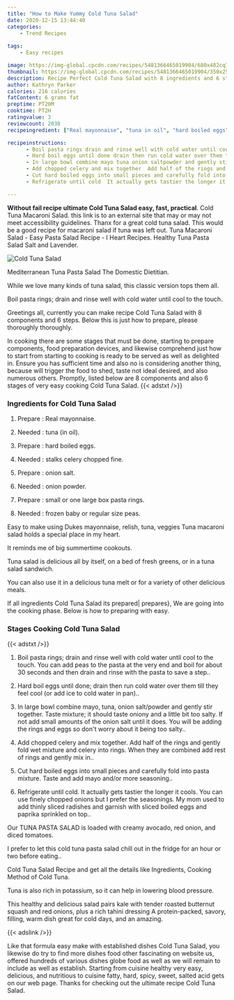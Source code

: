 ```yaml
---
title: "How to Make Yummy Cold Tuna Salad"
date: 2020-12-15 13:44:40
categories:
    - Trend Recipes
    
tags:
    - Easy recipes

image: https://img-global.cpcdn.com/recipes/5481366465019904/680x482cq70/cold-tuna-salad-recipe-main-photo.jpg
thumbnail: https://img-global.cpcdn.com/recipes/5481366465019904/350x250cq70/cold-tuna-salad-recipe-main-photo.jpg
description: Recipe Perfect Cold Tuna Salad with 8 ingredients and 6 stages of easy cooking.
author: Kathryn Parker
calories: 216 calories
fatContent: 6 grams fat
preptime: PT20M
cooktime: PT2H
ratingvalue: 3
reviewcount: 2030
recipeingredient: ["Real mayonnaise", "tuna in oil", "hard boiled eggs", "stalks celery chopped fine", "onion salt", "onion powder", "small or one large box pasta rings", "frozen baby or regular size peas"]

recipeinstructions: 
      - Boil pasta rings drain and rinse well with cold water until cool to the touch  You can add peas to the pasta at the very end and boil for about 30 seconds and then drain and rinse with the pasta to save a step 
      - Hard boil eggs until done drain then run cold water over them till they feel cool or add ice to cold water in pan 
      - In large bowl combine mayo tuna onion saltpowder and gently stir together  Taste mixture it should taste oniony and a little bit too salty  If not add small amounts of the onion salt until it does  You will be adding the rings and eggs so dont worry about it being too salty 
      - Add chopped celery and mix together  Add half of the rings and gently fold wet mixture and celery into rings  When they are combined add rest of rings and gently mix in 
      - Cut hard boiled eggs into small pieces and carefully fold into pasta mixture  Taste and add mayo andor more seasoning 
      - Refrigerate until cold  It actually gets tastier the longer it cools  You can use finely chopped onions but I prefer the seasonings  My mom used to add thinly sliced radishes and garnish with sliced boiled eggs and paprika sprinkled on top

---
```




**Without fail recipe ultimate Cold Tuna Salad easy, fast, practical**. Cold Tuna Macaroni Salad. this link is to an external site that may or may not meet accessibility guidelines. Thanx for a great cold tuna salad. This would be a good recipe for macaroni salad if tuna was left out. Tuna Macaroni Salad - Easy Pasta Salad Recipe - I Heart Recipes. Healthy Tuna Pasta Salad Salt and Lavender.


![Cold Tuna Salad](https://img-global.cpcdn.com/recipes/5481366465019904/680x482cq70/cold-tuna-salad-recipe-main-photo.jpg "Cold Tuna Salad")



Mediterranean Tuna Pasta Salad The Domestic Dietitian.

While we love many kinds of tuna salad, this classic version tops them all.

Boil pasta rings; drain and rinse well with cold water until cool to the touch.


Greetings all, currently you can make recipe Cold Tuna Salad with 8 components and 6 steps. Below this is just how to prepare, please thoroughly thoroughly.

In cooking there are some stages that must be done, starting to prepare components, food preparation devices, and likewise comprehend just how to start from starting to cooking is ready to be served as well as delighted in. Ensure you has sufficient time and also no is considering another thing, because will trigger the food to shed, taste not ideal desired, and also numerous others. Promptly, listed below are 8 components and also 6 stages of very easy cooking Cold Tuna Salad.
{{< adstxt />}}

### Ingredients for Cold Tuna Salad


1. Prepare  : Real mayonnaise.

1. Needed  : tuna (in oil).

1. Prepare  : hard boiled eggs.

1. Needed  : stalks celery chopped fine.

1. Prepare  : onion salt.

1. Needed  : onion powder.

1. Prepare  : small or one large box pasta rings.

1. Needed  : frozen baby or regular size peas.


Easy to make using Dukes mayonnaise, relish, tuna, veggies Tuna macaroni salad holds a special place in my heart.

It reminds me of big summertime cookouts.

Tuna salad is delicious all by itself, on a bed of fresh greens, or in a tuna salad sandwich.

You can also use it in a delicious tuna melt or for a variety of other delicious meals.


If all ingredients Cold Tuna Salad its prepared| prepares}, We are going into the cooking phase. Below is how to preparing with easy.

### Stages Cooking Cold Tuna Salad

{{< adstxt />}}


1. Boil pasta rings; drain and rinse well with cold water until cool to the touch.  You can add peas to the pasta at the very end and boil for about 30 seconds and then drain and rinse with the pasta to save a step..



1. Hard boil eggs until done; drain then run cold water over them till they feel cool (or add ice to cold water in pan)..



1. In large bowl combine mayo, tuna, onion salt/powder and gently stir together.  Taste mixture; it should taste oniony and a little bit too salty.  If not add small amounts of the onion salt until it does.  You will be adding the rings and eggs so don&#39;t worry about it being too salty..



1. Add chopped celery and mix together.  Add half of the rings and gently fold wet mixture and celery into rings.  When they are combined add rest of rings and gently mix in..



1. Cut hard boiled eggs into small pieces and carefully fold into pasta mixture.  Taste and add mayo and/or more seasoning..



1. Refrigerate until cold.  It actually gets tastier the longer it cools.  You can use finely chopped onions but I prefer the seasonings.  My mom used to add thinly sliced radishes and garnish with sliced boiled eggs and paprika sprinkled on top..




Our TUNA PASTA SALAD is loaded with creamy avocado, red onion, and diced tomatoes.

I prefer to let this cold tuna pasta salad chill out in the fridge for an hour or two before eating..

Cold Tuna Salad Recipe and get all the details like Ingredients, Cooking Method of Cold Tuna.

Tuna is also rich in potassium, so it can help in lowering blood pressure.

This healthy and delicious salad pairs kale with tender roasted butternut squash and red onions, plus a rich tahini dressing A protein-packed, savory, filling, warm dish great for cold days, and an amazing.


{{< adslink />}}

Like that formula easy make with established dishes Cold Tuna Salad, you likewise do try to find more dishes food other fascinating on website us, offered hundreds of various dishes globe food as well as we will remain to include as well as establish. Starting from cuisine healthy very easy, delicious, and nutritious to cuisine fatty, hard, spicy, sweet, salted acid gets on our web page. Thanks for checking out the ultimate recipe Cold Tuna Salad.
